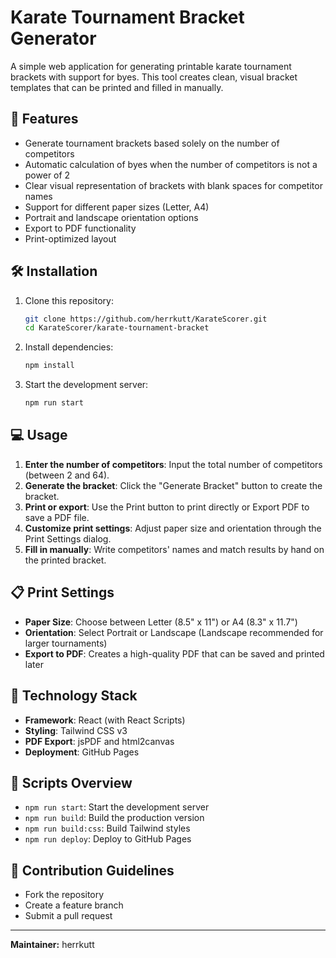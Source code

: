 # Karate Tournament Bracket Generator

A simple web application for generating printable karate tournament brackets with support for byes. This tool creates clean, visual bracket templates that can be printed and filled in manually.

## 🚀 Features

- Generate tournament brackets based solely on the number of competitors
- Automatic calculation of byes when the number of competitors is not a power of 2
- Clear visual representation of brackets with blank spaces for competitor names
- Support for different paper sizes (Letter, A4)
- Portrait and landscape orientation options
- Export to PDF functionality
- Print-optimized layout

## 🛠️ Installation

1. Clone this repository:
   ```bash
   git clone https://github.com/herrkutt/KarateScorer.git
   cd KarateScorer/karate-tournament-bracket
   ```
2. Install dependencies:
   ```bash
   npm install
   ```
3. Start the development server:
   ```bash
   npm run start
   ```

## 💻 Usage

1. **Enter the number of competitors**: Input the total number of competitors (between 2 and 64).
2. **Generate the bracket**: Click the "Generate Bracket" button to create the bracket.
3. **Print or export**: Use the Print button to print directly or Export PDF to save a PDF file.
4. **Customize print settings**: Adjust paper size and orientation through the Print Settings dialog.
5. **Fill in manually**: Write competitors' names and match results by hand on the printed bracket.

## 📋 Print Settings

- **Paper Size**: Choose between Letter (8.5" x 11") or A4 (8.3" x 11.7")
- **Orientation**: Select Portrait or Landscape (Landscape recommended for larger tournaments)
- **Export to PDF**: Creates a high-quality PDF that can be saved and printed later

## 🧩 Technology Stack

- **Framework**: React (with React Scripts)
- **Styling**: Tailwind CSS v3
- **PDF Export**: jsPDF and html2canvas
- **Deployment**: GitHub Pages

## 📜 Scripts Overview

- `npm run start`: Start the development server
- `npm run build`: Build the production version
- `npm run build:css`: Build Tailwind styles
- `npm run deploy`: Deploy to GitHub Pages

## 🤝 Contribution Guidelines

- Fork the repository
- Create a feature branch
- Submit a pull request

---

**Maintainer:** herrkutt